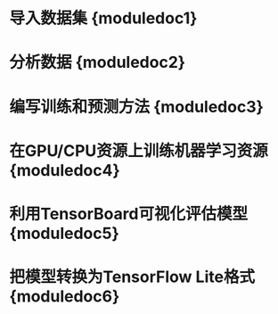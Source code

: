 # 导入数据集 {moduledoc1}

# 分析数据 {moduledoc2}

# 编写训练和预测方法 {moduledoc3}

# 在GPU/CPU资源上训练机器学习资源 {moduledoc4}

# 利用TensorBoard可视化评估模型 {moduledoc5}

# 把模型转换为TensorFlow Lite格式 {moduledoc6}

